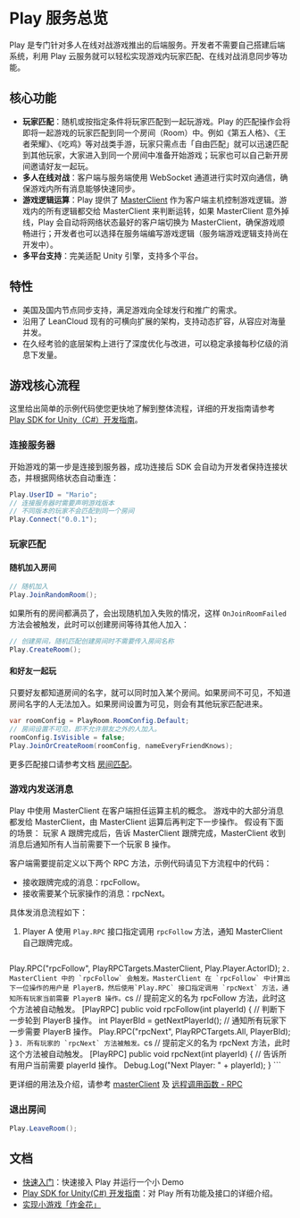 # Play 服务总览

Play 是专门针对多人在线对战游戏推出的后端服务。开发者不需要自己搭建后端系统，利用 Play 云服务就可以轻松实现游戏内玩家匹配、在线对战消息同步等功能。


## 核心功能
- **玩家匹配**：随机或按指定条件将玩家匹配到一起玩游戏。Play 的匹配操作会将即将一起游戏的玩家匹配到同一个房间（Room）中。例如《第五人格》、《王者荣耀》、《吃鸡》等对战类手游，玩家只需点击「自由匹配」就可以迅速匹配到其他玩家，大家进入到同一个房间中准备开始游戏；玩家也可以自己新开房间邀请好友一起玩。
- **多人在线对战**：客户端与服务端使用 WebSocket 通道进行实时双向通信，确保游戏内所有消息能够快速同步。
- **游戏逻辑运算**：Play 提供了 [MasterClient](play-unity.html#masterClient) 作为客户端主机控制游戏逻辑。游戏内的所有逻辑都交给 MasterClient 来判断运转，如果 MasterClient 意外掉线，Play 会自动将网络状态最好的客户端切换为 MasterClient，确保游戏顺畅进行；开发者也可以选择在服务端编写游戏逻辑（服务端游戏逻辑支持尚在开发中）。
- **多平台支持**：完美适配 Unity 引擎，支持多个平台。

## 特性
- 美国及国内节点同步支持，满足游戏向全球发行和推广的需求。
- 沿用了 LeanCloud 现有的可横向扩展的架构，支持动态扩容，从容应对海量并发。
- 在久经考验的底层架构上进行了深度优化与改进，可以稳定承接每秒亿级的消息下发量。

## 游戏核心流程
这里给出简单的示例代码使您更快地了解到整体流程，详细的开发指南请参考 [Play SDK for Unity（C#）开发指南](play-unity.html)。


### 连接服务器

开始游戏的第一步是连接到服务器，成功连接后 SDK 会自动为开发者保持连接状态，并根据网络状态自动重连：

```cs
Play.UserID = "Mario";
// 连接服务器时需要声明游戏版本
// 不同版本的玩家不会匹配到同一个房间
Play.Connect("0.0.1"); 
```

### 玩家匹配
#### 随机加入房间

```cs
// 随机加入
Play.JoinRandomRoom();
```

如果所有的房间都满员了，会出现随机加入失败的情况，这样 `OnJoinRoomFailed` 方法会被触发，此时可以创建房间等待其他人加入：

```cs
// 创建房间，随机匹配创建房间时不需要传入房间名称
Play.CreateRoom();
```

#### 和好友一起玩
只要好友都知道房间的名字，就可以同时加入某个房间。如果房间不可见，不知道房间名字的人无法加入。如果房间设置为可见，则会有其他玩家匹配进来。
```cs
var roomConfig = PlayRoom.RoomConfig.Default;
// 房间设置不可见，即不允许朋友之外的人加入。
roomConfig.IsVisible = false;
Play.JoinOrCreateRoom(roomConfig, nameEveryFriendKnows);
```

更多匹配接口请参考文档 [房间匹配](play-unity.html#房间匹配)。

### 游戏内发送消息
Play 中使用 MasterClient 在客户端担任运算主机的概念。 游戏中的大部分消息都发给 MasterClient，由 MasterClient 运算后再判定下一步操作。
假设有下面的场景：
玩家 A 跟牌完成后，告诉 MasterClient 跟牌完成，MasterClient 收到消息后通知所有人当前需要下一个玩家 B 操作。

客户端需要提前定义以下两个 RPC 方法，示例代码请见下方流程中的代码：
* 接收跟牌完成的消息：rpcFollow。
* 接收需要某个玩家操作的消息：rpcNext。


具体发消息流程如下：
1. Player A 使用 `Play.RPC` 接口指定调用 `rpcFollow` 方法，通知 MasterClient 自己跟牌完成。
    ```cs
Play.RPC("rpcFollow", PlayRPCTargets.MasterClient, Play.Player.ActorID);
    ```
2. MasterClient 中的 `rpcFollow` 会触发。MasterClient 在 `rpcFollow` 中计算出下一位操作的用户是 PlayerB，然后使用`Play.RPC` 接口指定调用 `rpcNext` 方法，通知所有玩家当前需要 PlayerB 操作。
    ```cs
// 提前定义的名为 rpcFollow 方法，此时这个方法被自动触发。
[PlayRPC]
public void rpcFollow(int playerId) 
{
  // 判断下一步轮到 PlayerB 操作。
  int PlayerBId = getNextPlayerId();
  // 通知所有玩家下一步需要 PlayerB 操作。
  Play.RPC("rpcNext", PlayRPCTargets.All, PlayerBId);
}
    ```
3. 所有玩家的 `rpcNext` 方法被触发。
    ```cs
// 提前定义的名为 rpcNext 方法，此时这个方法被自动触发。
[PlayRPC]
public void rpcNext(int playerId) 
{
  // 告诉所有用户当前需要 playerId 操作。
  Debug.Log("Next Player: " + playerId);
}
    ```

更详细的用法及介绍，请参考 [masterClient](play-unity.html#MasterClient) 及 [远程调用函数 - RPC](play-unity.html#远程调用函数-RPC)

### 退出房间

```cs
Play.LeaveRoom();
```

## 文档

- [快速入门](play-quick-start.html)：快速接入 Play 并运行一个小 Demo
- [Play SDK for Unity(C#) 开发指南](play-unity.html)：对 Play 所有功能及接口的详细介绍。
- [实现小游戏「炸金花」](play-unity-demo.html)
